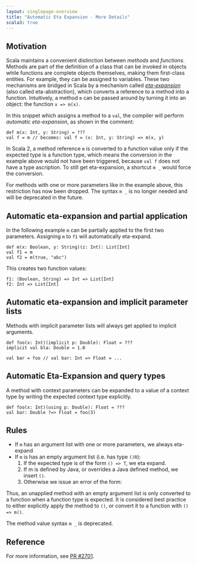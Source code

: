```yaml
---
layout: singlepage-overview
title: "Automatic Eta Expansion - More Details"
scala3: true
---
```


<!-- THIS FILE HAS BEEN GENERATED BY SCALADOC PREPROCESSOR.
    The whole process of generation the docs can be found under this README: https://github.com/lampepfl/dotty/blob/master/docs/README.md
    The source file can be found here https://github.com/lampepfl/dotty/edit/master/docs/docs/reference/changed-features/eta-expansion-spec.md
    NOTE THAT ANY CHANGES TO THIS FILE WILL BE OVERRIDEN BY PREPROCESSOR.
-->

## Motivation

Scala maintains a convenient distinction between _methods_ and _functions_.
Methods are part of the definition of a class that can be invoked in objects while functions are complete objects themselves, making them first-class entities. For example, they can be assigned to variables.
These two mechanisms are bridged in Scala by a mechanism called
[_eta-expansion_](https://www.scala-lang.org/files/archive/spec/2.13/06-expressions.html#eta-expansion-section)
(also called eta-abstraction), which converts a reference to a method into a function. Intuitively, a method `m` can be passed around by turning it into an object: the function `x => m(x)`.

In this snippet which assigns a method to a `val`, the compiler will perform _automatic eta-expansion_, as shown in the comment:

<div class="snippet" ><div class="buttons"></div><pre><code class="language-scala"><span id="0" class="" >def m(x: Int, y: String) = ???
</span><span id="1" class="" >val f = m // becomes: val f = (x: Int, y: String) =&gt; m(x, y)
</span></code></pre></div>

In Scala 2, a method reference `m` is converted to a function value only if the expected type is a function type, which means the conversion in the example above would not have been triggered, because `val f` does not have a type ascription. To still get eta-expansion, a shortcut `m _` would force the conversion.

For methods with one or more parameters like in the example above, this restriction has now been dropped. The syntax `m _` is no longer needed and will be deprecated in the future.

## Automatic eta-expansion and partial application

In the following example `m` can be partially applied to the first two parameters.
Assigning `m` to `f1` will automatically eta-expand.

<div class="snippet" ><div class="buttons"></div><pre><code class="language-scala"><span id="0" class="" >def m(x: Boolean, y: String)(z: Int): List[Int]
</span><span id="1" class="" >val f1 = m
</span><span id="2" class="" >val f2 = m(true, &quot;abc&quot;)
</span></code></pre></div>

This creates two function values:

<div class="snippet" ><div class="buttons"></div><pre><code class="language-scala"><span id="0" class="" >f1: (Boolean, String) =&gt; Int =&gt; List[Int]
</span><span id="1" class="" >f2: Int =&gt; List[Int]
</span></code></pre></div>

## Automatic eta-expansion and implicit parameter lists

Methods with implicit parameter lists will always get applied to implicit arguments.

<div class="snippet" ><div class="buttons"></div><pre><code class="language-scala"><span id="0" class="" >def foo(x: Int)(implicit p: Double): Float = ???
</span><span id="1" class="" >implicit val bla: Double = 1.0
</span><span id="2" class="" >
</span><span id="3" class="" >val bar = foo // val bar: Int =&gt; Float = ...
</span></code></pre></div>

## Automatic Eta-Expansion and query types

A method with context parameters can be expanded to a value of a context type by writing the expected context type explicitly.

<div class="snippet" ><div class="buttons"></div><pre><code class="language-scala"><span id="0" class="" >def foo(x: Int)(using p: Double): Float = ???
</span><span id="1" class="" >val bar: Double ?=&gt; Float = foo(3)
</span></code></pre></div>

## Rules

- If `m` has an argument list with one or more parameters, we always eta-expand
- If `m` is has an empty argument list (i.e. has type `()R`):
  1. If the expected type is of the form `() => T`, we eta expand.
  2. If m is defined by Java, or overrides a Java defined method, we insert `()`.
  3. Otherwise we issue an error of the form:

Thus, an unapplied method with an empty argument list is only converted to a function when a function type is expected. It is considered best practice to either explicitly apply the method to `()`, or convert it to a function with `() => m()`.

The method value syntax `m _` is deprecated.

## Reference

For more information, see [PR #2701](https://github.com/lampepfl/dotty/pull/2701).

